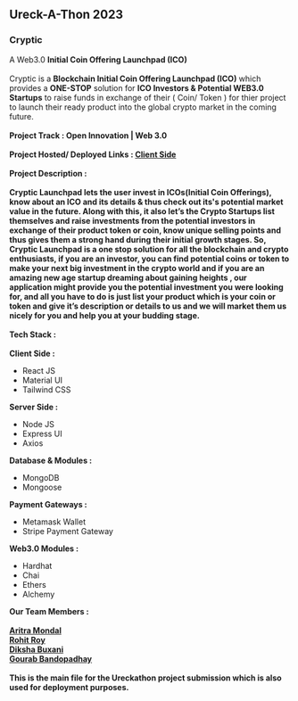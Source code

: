 <h2>Ureck-A-Thon 2023</h2>
<h3>Cryptic</h3>
A Web3.0 <b>Initial Coin Offering Launchpad (ICO)</b>
<!-- insertAVideoDemoForTheProject -->
<br />
<br />
Cryptic is a <b>Blockchain Initial Coin Offering Launchpad (ICO)</b> which provides a <b>ONE-STOP</b>
solution for <b>ICO Investors & Potential WEB3.0 Startups</b> to raise funds in exchange of their ( Coin/ Token )
for thier project to launch their ready product into the global crypto market in the coming future.
<br/>
<br/>
<b>Project Track : Open Innovation | Web 3.0</b>
<br/>
<br />
<b>Project Hosted/ Deployed Links : <a href="https://ureckathon-cryptic-client.netlify.app/">Client Side</a></b>
<br/>
<br />
<b>Project Description :</b>
<br/>
<br />
<b>Cryptic Launchpad lets the user invest in ICOs(Initial Coin Offerings), know about an ICO and its details & thus check out its's potential market value in the future. 
Along with this, it also let’s the Crypto Startups list themselves and raise investments from the potential investors in exchange of their product token or coin, know unique selling points and thus gives them a strong hand during their initial growth stages.
So, Cryptic Launchpad is a one stop solution for all the blockchain and crypto enthusiasts, if you are an investor, you can find potential coins or token to make your next big investment in the crypto world and if you are an amazing new age startup dreaming about gaining heights , our application might provide you the potential investment you were looking for, and all you have to do is just list your product which is your coin or token and give it’s description or details to us and we will market them us nicely for you and help you at your budding stage.</b>
<br/>
<br />
<!-- Tech Stack Used -->
<b>Tech Stack :</b>
<br/>
<br/>
<b>Client Side :</b>
<ul>
    <li>React JS</li>
    <li>Material UI</li>
    <li>Tailwind CSS</li>
</ul>
<b>Server Side :</b>
<ul>
    <li>Node JS</li>
    <li>Express UI</li>
    <li>Axios</li>
</ul>
<b>Database & Modules :</b>
<ul>
    <li>MongoDB</li>
    <li>Mongoose</li>
</ul>
<b>Payment Gateways :</b>
<ul>
    <li>Metamask Wallet</li>
    <li>Stripe Payment Gateway</li>
</ul>
<b>Web3.0 Modules :</b>
<ul>
    <li>Hardhat</li>
    <li>Chai</li>
    <li>Ethers</li>
    <li>Alchemy</li>
</ul>
<!-- Team Members -->
<b>Our Team Members :</b>
<br />
<br />
<b><a href="https://github.com/thecodermaniac" target="_blank">Aritra Mondal</a></b>
<br/>
<b><a href="https://github.com/rohitroy-github" target="_blank">Rohit Roy</a></b>
<br/>
<b><a href="https://github.com/diksha1627" target="_blank">Diksha Buxani</a></b>
<br/>
<b><a href="" target="_blank">Gourab Bandopadhay</a></b>
<!-- End -->
<br>
<br />
<b>This is the main file for the Ureckathon project submission which is also used for deployment purposes.</b>
